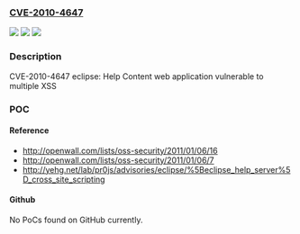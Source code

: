 ### [CVE-2010-4647](https://cve.mitre.org/cgi-bin/cvename.cgi?name=CVE-2010-4647)
![](https://img.shields.io/static/v1?label=Product&message=Red%20Hat%20Enterprise%20Linux%206&color=blue)
![](https://img.shields.io/static/v1?label=Version&message=!%201%3A3.6.1-6.13.el6%20&color=brighgreen)
![](https://img.shields.io/static/v1?label=Vulnerability&message=Improper%20Neutralization%20of%20Input%20During%20Web%20Page%20Generation%20('Cross-site%20Scripting')&color=brighgreen)

### Description

CVE-2010-4647 eclipse: Help Content web application vulnerable to multiple XSS

### POC

#### Reference
- http://openwall.com/lists/oss-security/2011/01/06/16
- http://openwall.com/lists/oss-security/2011/01/06/7
- http://yehg.net/lab/pr0js/advisories/eclipse/%5Beclipse_help_server%5D_cross_site_scripting

#### Github
No PoCs found on GitHub currently.

